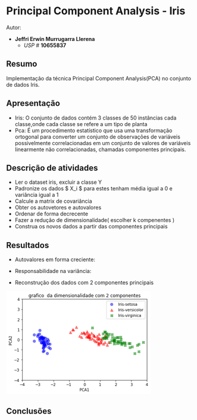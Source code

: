# Principal Component Analysis - Iris

Autor:

- **Jeffri Erwin Murrugarra Llerena**
    * *USP #* **10655837** 

## Resumo
Implementação da técnica Principal Component Analysis(PCA) no conjunto de dados Iris.

## Apresentação
 - Iris: O conjunto de dados contém 3 classes de 50 instâncias cada classe,onde cada classe se refere a um tipo de planta
 - Pca: É um procedimento estatístico que usa uma transformação ortogonal para converter um conjunto de observações de variáveis possivelmente correlacionadas em um conjunto de valores de variáveis linearmente não correlacionadas, chamadas componentes principais.


## Descrição de atividades
 - Ler o dataset iris, excluir a classe Y
 - Padronize os dados $ X_i $ para estes tenham média igual a 0 e variância igual a 1
 - Calcule a matrix de covariância
 - Obter os autovetores e autovalores
 - Ordenar de forma decrecente
 - Fazer a redução de dimensionalidade( escolher k compenentes ) 
 - Construa os novos dados a partir das componentes principais

## Resultados

 - Autovalores em forma creciente:
 
 - Responsabilidade na variância:
 
 - Reconstrução dos dados com 2 componentes principais
 
 ![alt text](https://github.com/Artcs1/PCA/blob/master/Pca_fig.png "Logo Title Text 1")
 
 ## Conclusões
